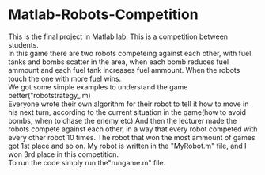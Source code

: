 # Matlab-Robots-Competition
This is the final project in Matlab lab. This is a competition between students.<br/>
In this game there are two robots competeing against each other, with fuel tanks and bombs scatter in the area, when each bomb reduces fuel ammount and each fuel tank increases fuel ammount. When the robots touch the one with more fuel wins.<br/>
We got some simple examples to understand the game better("robotstrategy_.m)<br/>
Everyone wrote their own algorithm for their robot to tell it how to move in his next turn, according to the current situation in the game(how to avoid bombs, when to chase the enemy etc).And then the lecturer made the robots compete against each 
other, in a way that every robot competed with every other robot 10 times. The robot that won the most ammount of games got 1st place and so on.
My robot is written in the "MyRobot.m" file, and I won 3rd place in this competition.<br/>
To run the code simply run the"rungame.m" file.
